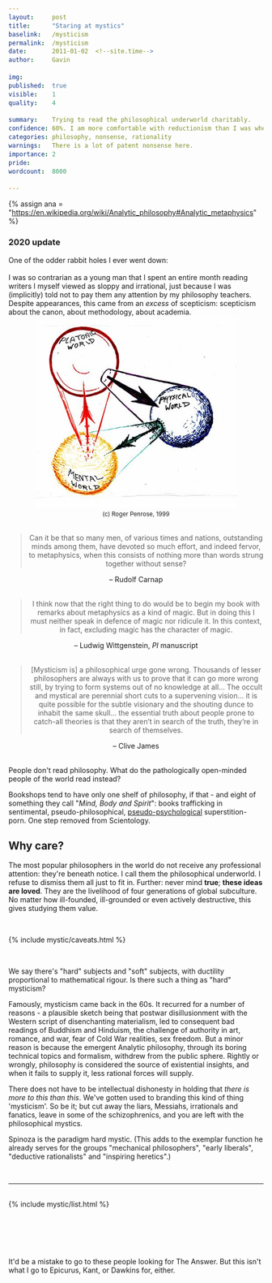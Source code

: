 ```yaml
---
layout:     post
title:      "Staring at mystics"
baselink:   /mysticism
permalink:  /mysticism
date:       2011-01-02  <!--site.time-->
author:     Gavin

img:        
published:	true
visible: 	1
quality:    4

summary:    Trying to read the philosophical underworld charitably.
confidence:	60%. I am more comfortable with reductionism than I was when I wrote this.
categories: philosophy, nonsense, rationality
warnings:	There is a lot of patent nonsense here.
importance: 2
pride: 		
wordcount:	8000

---
```


{%	assign ana = "https://en.wikipedia.org/wiki/Analytic_philosophy#Analytic_metaphysics"	%}



<div class="accordion">
	<h3>2020 update</h3>
	<div>
		One of the odder rabbit holes I ever went down:<br><br>
		I was so contrarian as a young man that I spent an entire month reading writers I myself viewed as sloppy and irrational, just because I was (implicitly) told not to pay them any attention by my philosophy teachers. Despite appearances, this came from an <i>excess</i> of scepticism: scepticism about the canon, about methodology, about academia.
	</div>
</div>

<center>
	<img src="/img/Penrose.jpg">
	<br>
	<small>
		(c) Roger Penrose, 1999
	</small>
	<br><br>
	<blockquote>
		Can it be that so many men, of various times and nations, outstanding minds among them, have devoted so much effort, and indeed fervor, to metaphysics, when this consists of nothing more than words strung together without sense?
	</blockquote>
	– Rudolf Carnap
	<br /><br />
	<blockquote>
		I think now that the right thing to do would be to begin my book with remarks about metaphysics as a kind of magic. But in doing this I must neither speak in defence of magic nor ridicule it. In this context, in fact, excluding magic has the character of magic.
	</blockquote>
	– Ludwig Wittgenstein, <i>PI</i> manuscript
	<br /><br />
	<blockquote>
		[Mysticism is] a philosophical urge gone wrong. Thousands of lesser philosophers are always with us to prove that it can go more wrong still, by trying to form systems out of no knowledge at all... The occult and mystical are perennial short cuts to a supervening vision... it is quite possible for the subtle visionary and the shouting dunce to inhabit the same skull... the essential truth about people prone to catch-all theories is that they aren’t in search of the truth, they’re in search of themselves.
	</blockquote>
	– Clive James

</center>

<br>

People don't read philosophy. What do the pathologically open-minded people of the world read instead?

Bookshops tend to have only one shelf of philosophy, if that - and eight of something they call "_Mind, Body and Spirit_": books trafficking in sentimental, pseudo-philosophical, <a href="http://nymag.com/health/self-help/2013/schulz-self-searching/">pseudo-psychological</a> superstition-porn. One step removed from Scientology. 


## Why care?

The most popular philosophers in the world do not receive any professional attention: they're beneath notice. I call them the philosophical underworld. I refuse to dismiss them all just to fit in. Further: never mind __true__; __these ideas are loved__. They are the livelihood of four generations of global subculture. No matter how ill-founded, ill-grounded or even actively destructive, this gives studying them value. 
<!-- Being wrong is not an ethical failure (though of course it very often leads to them). -->

<br>

{%	include mystic/caveats.html		%}




<br />

We say there's "hard" subjects and "soft" subjects, with ductility proportional to mathematical rigour. Is there such a thing as "hard" mysticism?

<!-- The rationalist mob have rightly stuck the boot in to soft spirituality - and retconning religious incentives like the <a href="http://en.wikipedia.org/wiki/Templeton_Prize">Templeton Prize</a> in particular. (In case you don't know, that's the largest money-pot in intellectual life, awarded to "someone prepared to say nice things about religion"). But philosophical bullies have also attacked <a href="http://en.wikipedia.org/wiki/Quantum_Aspects_of_Life">contemporary work</a> by Paul Davies and Derek Abbott which began to develop a non-realist quantum theory. Richard Dawkins' underlying premise is that there's no room for non-scientistic thought, and this is far from obvious.<br />
<br />
 -->
Famously, mysticism came back in the 60s. It recurred for a number of reasons - a plausible sketch being that postwar disillusionment with the Western script of disenchanting materialism, led to consequent bad readings of Buddhism and Hinduism, the challenge of authority in art, romance, and war, fear of Cold War realities, sex freedom. But a minor reason is because the emergent Analytic philosophy, through its boring technical topics and formalism, withdrew from the public sphere. Rightly or wrongly, philosophy is considered the source of existential insights, and when it fails to supply it, less rational forces will supply.

There does not have to be intellectual dishonesty in holding that _there is more to this than this_. We've gotten used to branding this kind of thing 'mysticism'. So be it; but cut away the liars, Messiahs, irrationals and fanatics, leave in some of the schizophrenics, and you are left with the philosophical mystics.

Spinoza is the paradigm hard mystic. (This adds to the exemplar function he already serves for the groups "mechanical philosophers", "early liberals", "deductive rationalists" and "inspiring heretics".) 

<br>

---

<br>

<!-- Hard mysticism ghosts the canon all the way back, under a long series of movements with self-important names: "Theosophy", "Geisteswissengeschaft", "philosophies of freedom", "process theory", "Noetic science", "Analytical Thomism", "humanistic psychology". There's an eruption of it amongst the early quantum scientists. Mathematicians have always been prone to it.<br />

Contemporary soft-mystic Movements include "New Thought", "Human Potential", most of the "Integral theory" stuff, "Transpersonal psychology", and "Neuro-linguistic programming". "Noetics" is a concept being dragged this way by Dan Brown types. Contested: "Gestalt psychology", "Reichian psychoanalysis" etc. -->


<!-- In most departments outside Literature, postmodernists are <a href="http://afterallitcouldbeworse.blogspot.com/2010/09/theory-sophistry-bullshit-style.html">similarly derided</a> (and by the same people), but they have the solace of at least partial academic credibility. No one doubts that Foucault is a philosopher (just that he's a good one). The question is: who is to decide who are "proper" philosophers? And "People with jobs in the field" is the only game in town.  -->




 <div class="accordion">
 	{%	include mystic/list.html	%}
 </div>

<br><br><br><br>

It'd be a mistake to go to these people looking for The Answer. But this isn't what I go to Epicurus, Kant, or Dawkins for, either. 

<br><br /><br>

<!-- Since I took such a broad definition of mysticism, here's something prickly to cleanse the palette:<br />
<br />
<br />
<br />

Notes from John Searle:_"_<span style="font-size: 100%;">Why not have a science of consciousness?" <br />
<br />

Objection #1: There is no satisfactory definition of consciousness. If it cannot be defined, the field cannot get started.
<br />
Reply: There's a distinction to be made between analytical_ and common-sense_ definitions. Analytic definitions are conclusions so, no, we don't have one yet. But we can easily formulate a common-sense definition of consciousness at the outset.<br />
<br />
<br />
<br />

Objection #2: Consciousness is subjective, and thus outside objective science's remit. 
<br />

Reply: This is a category error: the epistemic_ sense of the objective-subjective distinction is not the ontological_ sense. Consciousness is an ontologically subjective thing, which doesn't prevent an epistemically objective science of it.
<br />
<br />

Objections #3: We cannot explain how physical events cause mental events. (The attempt is precluded by the gap between neuron activity and qualia).
<br />

Reply: This is the same form as objection #1: no, we can't: that would be the result of the program. We know that it happens, and it is far from clear that progress is impossible. Current scientific puzzles are like earlier problems in the history of science, such as explaining life or electro-magnetism.
<br />

<br />
Objection #4: A science of consciousness would need to separate qualia from consciousness and leave the problem of qualia to one side. (And qualitative touchy-feely stuff cannot be easily discarded just to keep the objective portion.)
<br />
Reply: Fine: there is no distinction between consciousness and qualia. Conscious states are_ qualia.
<br />
<br />
Objection #5: Consciousness doesn't affect the world. Even if we did have a science of consciousness it wouldn't matter because consciousness is epiphenomenal. 
<br />
Reply: Consciousness is no more necessarily epiphenomenal than any other high-level feature of reality.<br />
<br />
<br />

Objection #6. What is the evolutionary function of consciousness? It plays no obvious role and thus theorists utilising have to deny functionalism.
<br />

Reply: All human activity (eating, procreating, raising offspring) are conscious activities. If anything, the evolutionary role of consciousness is too obvious!<br />
<br />
<br />
Objection #7: A causal relation between brain and consciousness implies mind-body dualism. Consciousness science would have to be conducted with this metaphysics admitted.
<br />
<br />
Reply: This objection confuses <i>event</i> causation with bottom-up causation. Just as one cannot reach into a glass of water and pick out a molecule and say `This one is wet', so, one cannot point to a single synapse or neuron in the brain and say `This one is thinking about my grandmother'. As far as we know anything about it, thoughts about grandmothers occur at a much higher level than that of the single neuron or synapse, just as liquidity occurs at a much higher level than that of single molecules.<br />
<br />

<br />

Objection #8: Science is by definition reductionistic. A scientific account of consciousness must reduce it to something else.
<br />

Reply: So? We need to here distinguish explanatory_ reductions from eliminative_ reductions. One cannot eliminate by reduction anything that really exists; and we begin with the hypothesis that consciousness really exists. 
<br />
Objection: Any scientific account of consciousness must be functionalist, i.e. an account in terms of (mere) information-processing.<br />
<br />

Reply: No, and in fact, it can't be: information-processing is observer-relative. Consciousness is intrinsic, observer-independent. 

 -->